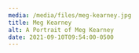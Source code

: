 ```yaml
---
media: /media/files/meg-kearney.jpg
title: Meg Kearney
alt: A Portrait of Meg Kearney
date: 2021-09-10T09:54:00-0500
---
```

